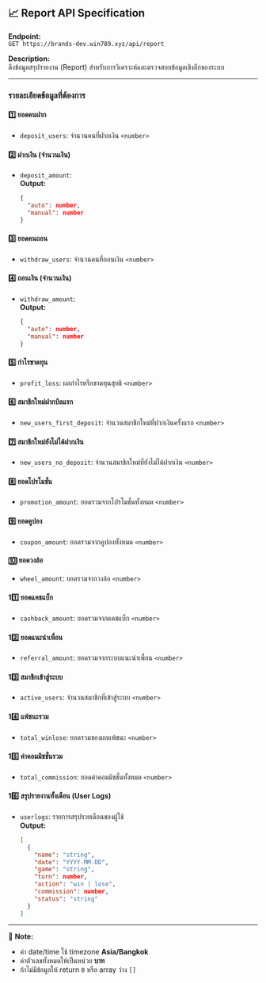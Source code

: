 ## 📈 Report API Specification

**Endpoint:**  
`GET https://brands-dev.win789.xyz/api/report`

**Description:**  
ดึงข้อมูลสรุปรายงาน (Report) สำหรับการวิเคราะห์และตรวจสอบข้อมูลเชิงลึกของระบบ

---

### รายละเอียดข้อมูลที่ต้องการ

#### 1️⃣ ยอดคนฝาก
- `deposit_users`: จำนวนคนที่ฝากเงิน `<number>`

#### 2️⃣ ฝากเงิน (จำนวนเงิน)
- `deposit_amount`:  
  **Output:**  
  ```json
  {
    "auto": number,
    "manual": number
  }
  ```

#### 3️⃣ ยอดคนถอน
- `withdraw_users`: จำนวนคนที่ถอนเงิน `<number>`

#### 4️⃣ ถอนเงิน (จำนวนเงิน)
- `withdraw_amount`:  
  **Output:**  
  ```json
  {
    "auto": number,
    "manual": number
  }
  ```

#### 5️⃣ กำไรขาดทุน
- `profit_loss`: ผลกำไรหรือขาดทุนสุทธิ `<number>`

#### 6️⃣ สมาชิกใหม่ฝากบิลแรก
- `new_users_first_deposit`: จำนวนสมาชิกใหม่ที่ฝากเงินครั้งแรก `<number>`

#### 7️⃣ สมาชิกใหม่ยังไม่ได้ฝากเงิน
- `new_users_no_deposit`: จำนวนสมาชิกใหม่ที่ยังไม่ได้ฝากเงิน `<number>`

#### 8️⃣ ยอดโปรโมชั่น
- `promotion_amount`: ยอดรวมจากโปรโมชั่นทั้งหมด `<number>`

#### 9️⃣ ยอดคูปอง
- `coupon_amount`: ยอดรวมจากคูปองทั้งหมด `<number>`

#### 🔟 ยอดวงล้อ
- `wheel_amount`: ยอดรวมจากวงล้อ `<number>`

#### 11️⃣ ยอดแคชแบ็ก
- `cashback_amount`: ยอดรวมจากแคชแบ็ก `<number>`

#### 12️⃣ ยอดแนะนำเพื่อน
- `referral_amount`: ยอดรวมจากระบบแนะนำเพื่อน `<number>`

#### 13️⃣ สมาชิกเข้าสู่ระบบ
- `active_users`: จำนวนสมาชิกที่เข้าสู่ระบบ `<number>`

#### 14️⃣ แพ้ชนะรวม
- `total_winlose`: ยอดรวมของผลแพ้ชนะ `<number>`

#### 15️⃣ ค่าคอมมิชชั่นรวม
- `total_commission`: ยอดค่าคอมมิชชั่นทั้งหมด `<number>`

#### 16️⃣ สรุปรายงานทั้งเดือน (User Logs)
- `userlogs`: รายการสรุปรายเดือนของผู้ใช้  
  **Output:**  
  ```json
  [
    {
      "name": "string",
      "date": "YYYY-MM-DD",
      "game": "string",
      "turn": number,
      "action": "win | lose",
      "commission": number,
      "status": "string"
    }
  ]
  ```

---

📌 **Note:**  
- ค่า date/time ใช้ timezone **Asia/Bangkok**  
- ค่าตัวเลขทั้งหมดให้เป็นหน่วย **บาท**  
- ถ้าไม่มีข้อมูลให้ return `0` หรือ array ว่าง `[]`
